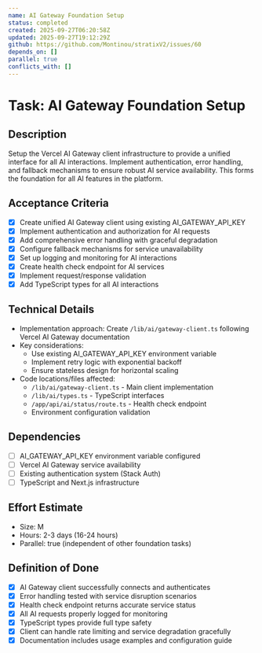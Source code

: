 ```yaml
---
name: AI Gateway Foundation Setup
status: completed
created: 2025-09-27T06:20:58Z
updated: 2025-09-27T19:12:29Z
github: https://github.com/Montinou/stratixV2/issues/60
depends_on: []
parallel: true
conflicts_with: []
---
```


# Task: AI Gateway Foundation Setup

## Description
Setup the Vercel AI Gateway client infrastructure to provide a unified interface for all AI interactions. Implement authentication, error handling, and fallback mechanisms to ensure robust AI service availability. This forms the foundation for all AI features in the platform.

## Acceptance Criteria
- [x] Create unified AI Gateway client using existing AI_GATEWAY_API_KEY
- [x] Implement authentication and authorization for AI requests
- [x] Add comprehensive error handling with graceful degradation
- [x] Configure fallback mechanisms for service unavailability
- [x] Set up logging and monitoring for AI interactions
- [x] Create health check endpoint for AI services
- [x] Implement request/response validation
- [x] Add TypeScript types for all AI interactions

## Technical Details
- Implementation approach: Create `/lib/ai/gateway-client.ts` following Vercel AI Gateway documentation
- Key considerations:
  - Use existing AI_GATEWAY_API_KEY environment variable
  - Implement retry logic with exponential backoff
  - Ensure stateless design for horizontal scaling
- Code locations/files affected:
  - `/lib/ai/gateway-client.ts` - Main client implementation
  - `/lib/ai/types.ts` - TypeScript interfaces
  - `/app/api/ai/status/route.ts` - Health check endpoint
  - Environment configuration validation

## Dependencies
- [ ] AI_GATEWAY_API_KEY environment variable configured
- [ ] Vercel AI Gateway service availability
- [ ] Existing authentication system (Stack Auth)
- [ ] TypeScript and Next.js infrastructure

## Effort Estimate
- Size: M
- Hours: 2-3 days (16-24 hours)
- Parallel: true (independent of other foundation tasks)

## Definition of Done
- [x] AI Gateway client successfully connects and authenticates
- [x] Error handling tested with service disruption scenarios
- [x] Health check endpoint returns accurate service status
- [x] All AI requests properly logged for monitoring
- [x] TypeScript types provide full type safety
- [x] Client can handle rate limiting and service degradation gracefully
- [x] Documentation includes usage examples and configuration guide